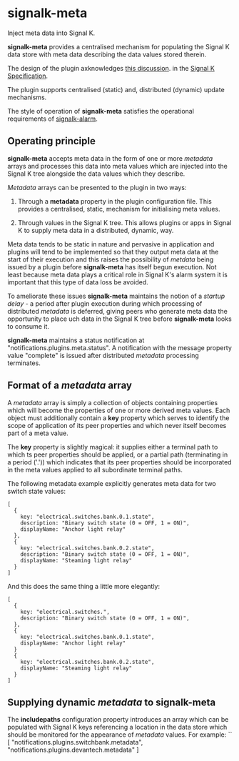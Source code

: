 # signalk-meta

Inject meta data into Signal K.

__signalk-meta__ provides a centralised mechanism for populating the
Signal K data store with meta data describing the data values stored
therein.

The design of the plugin axknowledges
[this discussion](https://github.com/SignalK/specification/blob/master/gitbook-docs/data_model_metadata.md).
in the
[Signal K Specification](https://github.com/SignalK/specification).

The plugin supports centralised (static) and, distributed (dynamic)
update mechanisms.

The style of operation of __signalk-meta__ satisfies the operational
requirements of
[signalk-alarm](https://github.com/preeve9534/signalk-alarm).
 
## Operating principle

__signalk-meta__ accepts meta data in the form of one or more
*metadata* arrays and processes this data into meta values which are
injected into the Signal K tree alongside the data values which they
describe.

*Metadata* arrays can be presented to the plugin in two ways:

1. Through a __metadata__ property in the plugin configuration file.
   This provides a centralised, static, mechanism for initialising meta
   values.

2. Through values in the Signal K tree.
   This allows plugins or apps in Signal K to supply meta data in a
   distributed, dynamic, way.

Meta data tends to be static in nature and pervasive in application and
plugins will tend to be implemented so that they output meta data at
the start of their execution and this raises the possibility of
*metdata* being issued by a plugin before __signalk-meta__ has itself
begun execution.
Not least because meta data plays a critical role in Signal K's alarm
system it is important that this type of data loss be avoided.

To ameliorate these issues __signalk-meta__ maintains the notion of a
*startup delay* - a period after plugin execution during which
processing of distributed *metadata* is deferred, giving peers who
generate meta data the opportunity to place uch data in the Signal K
tree before __signalk-meta__ looks to consume it.

__signalk-meta__ maintains a status notification at
"notifications.plugins.meta.status".
A notification with the message property value "complete" is issued
after distributed *metadata* processing terminates.
    
## Format of a *metadata* array

A *metadata* array is simply a collection of objects containing
properties which will become the properties of one or more derived
meta values.
Each object must additionally contain a **key** property which serves
to identify the scope of application of its peer properties and which
never itself becomes part of a meta value.

The **key** property is slightly magical: it supplies either a
terminal path to which ts peer properties should be applied, or a
partial path (terminating in a period ('.')) which indicates that
its peer properties should be incorporated in the meta values applied
to all subordinate terminal paths.

The following metadata example explicitly generates meta data for
two switch state values:
```
[
  {
    key: "electrical.switches.bank.0.1.state",
    description: "Binary switch state (0 = OFF, 1 = ON)",
    displayName: "Anchor light relay"
  },
  {
    key: "electrical.switches.bank.0.2.state",
    description: "Binary switch state (0 = OFF, 1 = ON)",
    displayName: "Steaming light relay"
  }
]
```
And this does the same thing a little more elegantly:
```
[
  {
    key: "electrical.switches.",
    description: "Binary switch state (0 = OFF, 1 = ON)",
  },
  {
    key: "electrical.switches.bank.0.1.state",
    displayName: "Anchor light relay"
  }
  {
    key: "electrical.switches.bank.0.2.state",
    displayName: "Steaming light relay"
  }
]
```

## Supplying dynamic *metadata* to __signalk-meta__

The **includepaths** configuration property introduces an array which
can be populated with Signal K keys referencing a location in the data
store which should be monitored for the appearance of *metadata*
values.
For example:
``
[
  "notifications.plugins.switchbank.metadata",
  "notifications.plugins.devantech.metadata"
]
```
